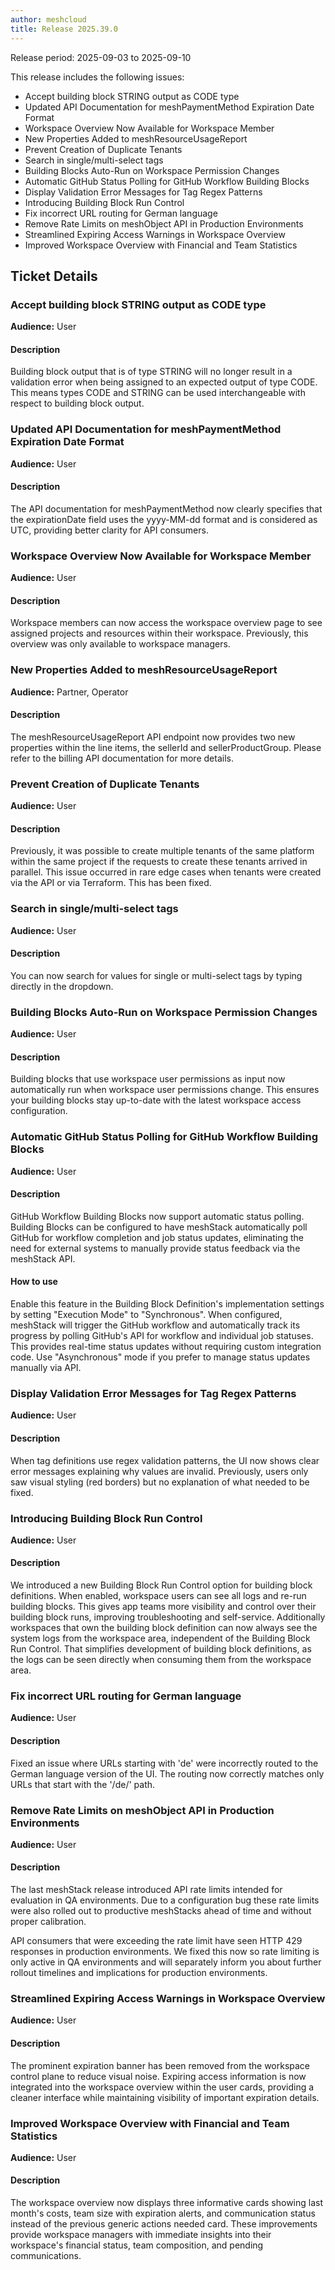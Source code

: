 ```yaml
---
author: meshcloud
title: Release 2025.39.0
---
```


Release period: 2025-09-03 to 2025-09-10

This release includes the following issues:
* Accept building block STRING output as CODE type
* Updated API Documentation for meshPaymentMethod Expiration Date Format
* Workspace Overview Now Available for Workspace Member
* New Properties Added to meshResourceUsageReport
* Prevent Creation of Duplicate Tenants
* Search in single/multi-select tags
* Building Blocks Auto-Run on Workspace Permission Changes
* Automatic GitHub Status Polling for GitHub Workflow Building Blocks
* Display Validation Error Messages for Tag Regex Patterns
* Introducing Building Block Run Control
* Fix incorrect URL routing for German language
* Remove Rate Limits on meshObject API in Production Environments
* Streamlined Expiring Access Warnings in Workspace Overview
* Improved Workspace Overview with Financial and Team Statistics
<!--truncate-->

## Ticket Details
### Accept building block STRING output as CODE type
**Audience:** User<br>

#### Description
Building block output that is of type STRING will no longer result in
a validation error when being assigned to an expected output of type CODE.
This means types CODE and STRING can be used interchangeable with respect
to building block output.

### Updated API Documentation for meshPaymentMethod Expiration Date Format
**Audience:** User<br>

#### Description
The API documentation for meshPaymentMethod now clearly specifies that the expirationDate field uses the 
yyyy-MM-dd format and is considered as UTC, providing better clarity for API consumers.

### Workspace Overview Now Available for Workspace Member
**Audience:** User<br>

#### Description
Workspace members can now access the workspace overview page to see assigned projects and resources within their 
workspace. Previously, this overview was only available to workspace managers.

### New Properties Added to meshResourceUsageReport
**Audience:** Partner, Operator<br>

#### Description
The meshResourceUsageReport API endpoint now provides two new properties
within the line items, the sellerId and sellerProductGroup. Please refer to
the billing API documentation for more details.

### Prevent Creation of Duplicate Tenants
**Audience:** User<br>

#### Description
Previously, it was possible to create multiple tenants of the same platform within the same
project if the requests to create these tenants arrived in parallel. This issue occurred
in rare edge cases when tenants were created via the API or via Terraform. This has been fixed.

### Search in single/multi-select tags
**Audience:** User<br>

#### Description
You can now search for values for single or multi-select tags by typing directly
in the dropdown.

### Building Blocks Auto-Run on Workspace Permission Changes
**Audience:** User<br>

#### Description
Building blocks that use workspace user permissions as input now automatically run when workspace user 
permissions change. This ensures your building blocks stay up-to-date with the latest workspace access 
configuration.

### Automatic GitHub Status Polling for GitHub Workflow Building Blocks
**Audience:** User<br>

#### Description
GitHub Workflow Building Blocks now support automatic status polling. Building Blocks can be 
configured to have meshStack automatically poll GitHub for workflow completion and job status updates, eliminating 
the need for external systems to manually provide status feedback via the meshStack API.

#### How to use
Enable this feature in the Building Block Definition's implementation settings by setting "Execution Mode" to 
"Synchronous". When configured, meshStack will trigger the GitHub workflow and automatically track its progress by 
polling GitHub's API for workflow and individual job statuses. This provides real-time status updates without 
requiring custom integration code. Use "Asynchronous" mode if you prefer to manage status updates manually via API.

### Display Validation Error Messages for Tag Regex Patterns
**Audience:** User<br>

#### Description
When tag definitions use regex validation patterns, the UI now shows clear error messages explaining why values are 
invalid. Previously, users only saw visual styling (red borders) but no explanation of what needed to be fixed.

### Introducing Building Block Run Control
**Audience:** User<br>

#### Description
We introduced a new Building Block Run Control option for building block definitions. When enabled, workspace users 
can see all logs and re-run building blocks. This gives app teams more visibility and control over their building 
block runs, improving troubleshooting and self-service.
Additionally workspaces that own the building block definition can now always see the system logs from the workspace
area, independent of the Building Block Run Control. That simplifies development of building block definitions, as
the logs can be seen directly when consuming them from the workspace area.

### Fix incorrect URL routing for German language
**Audience:** User<br>

#### Description
Fixed an issue where URLs starting with 'de' were incorrectly routed to the German language version of the UI.
The routing now correctly matches only URLs that start with the '/de/' path.

### Remove Rate Limits on meshObject API in Production Environments
**Audience:** User<br>

#### Description
The last meshStack release introduced API rate limits intended for evaluation in QA environments.
Due to a configuration bug these rate limits were also rolled out to productive meshStacks ahead of time and without proper calibration.

API consumers that were exceeding the rate limit have seen HTTP 429 responses in production environments. 
We fixed this now so rate limiting is only active in QA environments and will separately inform you about further rollout timelines and implications for production environments.

### Streamlined Expiring Access Warnings in Workspace Overview
**Audience:** User<br>

#### Description
The prominent expiration banner has been removed from the workspace control plane to reduce visual noise. 
Expiring access information is now integrated into the workspace overview within the user cards, providing a 
cleaner interface while maintaining visibility of important expiration details.

### Improved Workspace Overview with Financial and Team Statistics
**Audience:** User<br>

#### Description
The workspace overview now displays three informative cards showing last month's costs, team size with expiration alerts, and 
communication status instead of the previous generic actions needed card. These improvements provide workspace managers with 
immediate insights into their workspace's financial status, team composition, and pending communications.

